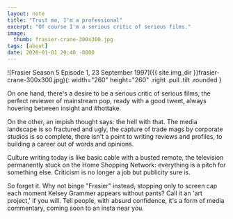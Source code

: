 ```yaml
---
layout: note
title: "Trust me, I'm a professional"
excerpt: "Of course I'm a serious critic of serious films."
image:
  thumb: frasier-crane-300x300.jpg
tags: [about]
date: 2020-01-01 20:40 -0800
---
```


![Frasier Season 5 Episode 1, 23 September 1997]({{ site.img_dir }}frasier-crane-300x300.jpg){: width="260" height="260" .right .pull .tilt .rounded }

On one hand, there's a desire to be a serious critic of serious films, the perfect reviewer of mainstream pop, ready with a good tweet, always hovering between insight and #hottake.

On the other, an impish thought says: the hell with that. The media landscape is so fractured and ugly, the capture of trade mags by corporate studios is so complete, there isn't a point to writing reviews and profiles, to building a career out of words and opinions.

Culture writing today is like basic cable with a busted remote, the television permanently stuck on the Home Shopping Network: everything is a pitch for something else. Criticism is no longer a job but publicity sure is.

So forget it. Why not binge "Frasier" instead, stopping only to screen cap each moment Kelsey Grammer appears without pants? Call it an 'art project,' if you will. Tell people, with absurd confidence, it's a form of media commentary, coming soon to an insta near you.
